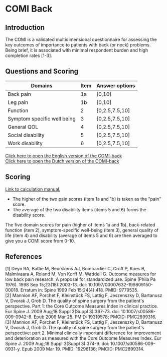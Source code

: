 # COMI Back

## Introduction

The COMI is a validated multidimensional questionnaire for assessing the key outcomes of importance to patients with back (or neck) problems. Being brief, it is associated with minimal respondent burden and high completion rates [1-3].

## Questions and Scoring

| Domains                     | Item                        | Answer options |
|-----------------------------|-----------------------------|----------------|
| Back pain                   | 1a                          | [0,10]         |
| Leg pain                    | 1b                          | [0,10]         |
| Function                    | 2                           | [0,2.5,7.5,10] |
| Symptom specific well being | 3                           | [0,2.5,7.5,10] |
| General QOL                 | 4                           | [0,2.5,7.5,10] |
| Social disability           | 5                           | [0,2.5,7.5,10] |
| Work disability             | 6                           | [0,2.5,7.5,10] |

[Click here to open the English version of the COMI-back](https://drive.google.com/file/d/1bl0Csn1sypvFJ5Im7x-KV1WoQw0G5ySq/view?usp=sharing)\
[Click here to open the Dutch version of the COMI-back](https://drive.google.com/file/d/1alL0d1o84nN_J40Zz9AVJCgzD4rLiE9J/view?usp=sharing)


## Scoring

[Link to calculation manual.](https://drive.google.com/file/d/17xcIdj5Q2bHzyGSnCbTMKzbbYIfvKIJU/view?usp=sharing)

- The higher of the two pain scores (item 1a and 1b) is taken as the "pain" score.
- The average of the two disability items (items 5 and 6) forms the disability score.

The five domain scores for pain (higher of items 1a and 1b), back-related function (item 2), symptom-specific well-being (item 3), general quality of life (item 4) and disability (average of items 5 and 6) are then averaged to give you a COMI score from 0-10.

## References
[1] Deyo RA, Battie M, Beurskens AJ, Bombardier C, Croft P, Koes B, Malmivaara A, Roland M, Von Korff M, Waddell G. Outcome measures for low back pain research. A proposal for standardized use. Spine (Phila Pa 1976). 1998 Sep 15;23(18):2003-13. doi: 10.1097/00007632-199809150-00018. Erratum in: Spine 1999 Feb 15;24(4):418. PMID: 9779535.\
[2] Mannion AF, Porchet F, Kleinstück FS, Lattig F, Jeszenszky D, Bartanusz V, Dvorak J, Grob D. The quality of spine surgery from the patient's perspective. Part 1: the Core Outcome Measures Index in clinical practice. Eur Spine J. 2009 Aug;18 Suppl 3(Suppl 3):367-73. doi: 10.1007/s00586-009-0942-8. Epub 2009 Mar 25. PMID: 19319578; PMCID: PMC2899316.\
[3] Mannion AF, Porchet F, Kleinstück FS, Lattig F, Jeszenszky D, Bartanusz V, Dvorak J, Grob D. The quality of spine surgery from the patient's perspective: part 2. Minimal clinically important difference for improvement and deterioration as measured with the Core Outcome Measures Index. Eur Spine J. 2009 Aug;18 Suppl 3(Suppl 3):374-9. doi: 10.1007/s00586-009-0931-y. Epub 2009 Mar 19. PMID: 19296136; PMCID: PMC2899314.
